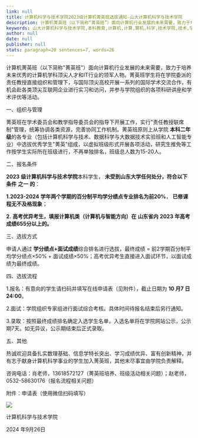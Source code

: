 ```yaml
---
link: null
title: 计算机科学与技术学院2023级计算机菁英班选拔通知-山大计算机科学与技术学院
description: 计算机菁英班（以下简称“菁英班”）面向计算机行业发展的未来需要，致力于培养未来优秀的计算机学科顶尖人才和IT行业的领军人物。菁英班学生将在学院委派的责任教授直接组织和管理下，与国际顶尖高校开展一系列的国际学术交流合作，有机会赴各类顶尖互联网企业进行实习和访问，并参与学院组织的各项科研讲座和学术评优等活动。一、组织与管理菁英班在学术委员会和教学指导委员会的指导下开展工作，实行“责任教授联席制”管理...
keywords: 山大计算机科学与技术学院,本科教育,计算机,计算,算机,科学,技术学院,技术,学院,2023,20,23,菁英,选拔,通知
author: null
date: null
publisher: null
stats: paragraph=20 sentences=7, words=26
---
```

计算机菁英班（以下简称"菁英班"）面向计算机行业发展的未来需要，致力于培养未来优秀的计算机学科顶尖人才和IT行业的领军人物。菁英班学生将在学院委派的责任教授直接组织和管理下，与国际顶尖高校开展一系列的国际学术交流合作，有机会赴各类顶尖互联网企业进行实习和访问，并参与学院组织的各项科研讲座和学术评优等活动。

一、组织与管理

菁英班在学术委员会和教学指导委员会的指导下开展工作，实行"责任教授联席制"管理，统筹协调各类资源，完善协同工作机制。菁英班原则上从学院 **本科二年级**的各专业（包括计算机科学与技术、数据科学与大数据技术实验班和人工智能专业）中选拔优秀学生"菁英"组成，以虚拟班级形式开展各项活动，研究生推免等工作按学生实际所在班级进行，不再单独排名，班级总人数为15-20人。

二、报名条件

**2023** **级计算机科学与技术学院**本科学生， **未受到山东大学任何处分，符合以下条件** **之一** **的**：

**1.2023-2024** **学年两个学期的百分制平均学分绩点专业排名为前20%**， **已修课程无不及格现象**；

**2.** **高考优异考生，填报计算机类（计算机与智能方向）在** **山东省内** **2023** **年高考成绩655分以上的。**

三、选拔方式

申请人通过 **学分绩点+面试成绩**综合排名进行选拔，最终成绩 = 前2学期百分制平均学分绩点×50% + 面试成绩×50%；高考优异考生直接进入面试环节，以面试成绩为最终成绩。

四、选拔流程

1.报名：有意向的学生请扫码并填写在线申请表（见附件），截止日期为 **10 月7 日24:00**。

2.面试：学院组织专家组进行面试综合考核。具体时间待报名结束后另行通知。

3.录取：按照最终成绩排名确定入选学生名单，入选名单将在学院网站公示，公示期7天。如无异议，公示期结束后正式录取。

五、其他

热诚欢迎具备扎实数理基础、信息学特长突出、学习成绩优异、富有创新精神，并有志于献身计算机科学事业的学生加入菁英班，其他未尽事宜由学院负责解释。

咨询电话：肖老师，13618572127（菁英班培养、班级活动相关问题）；赵老师，0532-58630176（报名流程相关问题）

附件：申请表（使用微信扫码填写）

![](/__local/C/F3/F8/B2F103261237F5B8D5F18514C13_C5A67CC9_15161.jpg)

计算机科学与技术学院

2024 年9月26日


